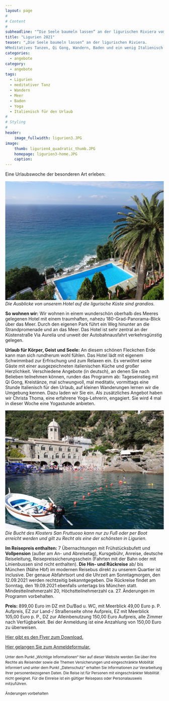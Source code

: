 ```yaml
---
layout: page
#
# Content
#
subheadline: "“Die Seele baumeln lassen“ an der ligurischen Riviera vom 12. bis 19. September 2021"
title: "Ligurien 2021"
teaser: "„Die Seele baumeln lassen“ an der ligurischen Riviera.  
WMeditatives Tanzen, Qi Gong, Wandern, Baden und ein wenig Italienisch für den Urlaub lernen"
categories:
  - angebote
category:
  - angebote
tags:
  - Ligurien
  - meditativer Tanz
  - Wandern
  - Meer
  - Baden
  - Yoga
  - Italienisch für den Urlaub
#
# Styling
#
header:
    image_fullwidth: ligurien3.JPG
image:
    thumb: ligurien4_quadratic_thumb.JPG
    homepage: ligurien3-home.JPG
    caption:
---
```


Eine Urlaubswoche der besonderen Art erleben:

![Die Ausblicke von unserem Hotel auf die ligurische Küste sind grandios.](/images/Ligurien15.JPG)
*Die Ausblicke von unserem Hotel auf die ligurische Küste sind grandios.*

**So wohnen wir:** Wir wohnen in einem wunderschön oberhalb des Meeres gelegenen Hotel mit einem traumhaften, nahezu 180-Grad-Panorama-Blick über das Meer. Durch den eigenen Park führt ein Weg hinunter an die Strandpromenade und an das Meer. Das Hotel ist sehr zentral an der Küstenstraße Via Aurelia und unweit der Autobahnausfahrt verkehrsgünstig gelegen.

**Urlaub für Körper, Geist und Seele:** An diesem schönen Fleckchen Erde kann man sich rundherum wohl fühlen. Das Hotel lädt mit eigenem Schwimmbad zur Erfrischung und zum Relaxen ein. Es verwöhnt seine Gäste mit einer ausgezeichneten italienischen Küche und großer Herzlichkeit. Verschiedene Angebote (in deutsch), an denen Sie nach Belieben teilnehmen können, runden das Programm ab: Tageseinstieg mit Qi Gong, Kreistänze, mal schwungvoll, mal meditativ, vormittags eine Stunde Italienisch für den Urlaub, auf kleinen Wanderungen lernen wir die Umgebung kennen. Dazu laden wir Sie ein. Als zusätzliches Angebot haben wir Christa Thoma, eine erfahrene Yoga-Lehrerin, engagiert. Sie wird 4 mal in dieser Woche eine Yogastunde anbieten.

![Die Bucht des Klosters San Fruttuoso kann nur zu Fuß oder per Boot erreicht werden und gilt zu Recht als eine der schönsten in Ligurien.](/images/Ligurien16.JPG)
*Die Bucht des Klosters San Fruttuoso kann nur zu Fuß oder per Boot erreicht werden und gilt zu Recht als eine der schönsten in Ligurien.*

**Im Reisepreis enthalten:** 7 Übernachtungen mit Frühstücksbufett und **Vollpension** (außer am An- und Abreisetag), Kursgebühr, Anreise, deutsche Reiseleitung, Reisepreissicherungsschein (Fahrten mit der Bahn oder mit Linienbussen sind nicht enthalten).
**Die Hin- und Rückreise** ab/ bis München (Nähe Hbf) im modernen Reisebus direkt zu unserem Quartier ist inclusive. Der genaue Abfahrtsort und die Uhrzeit am Sonntagmorgen, den 12.09.2021 werden rechtzeitig bekanntgegeben. Die Rückreise findet am Sonntag, den 19.09.2021 ebenfalls untertags bis München statt.
Mindestteilnehmerzahl 20, Höchstteilnehmerzahl ca. 27. Änderungen im Programm vorbehalten.

**Preis:** 899,00 Euro im DZ mit Du/Bad u. WC, mit Meerblick 49,00 Euro p. P. Aufpreis, EZ zur Land-/ Straßenseite ohne Aufpreis, EZ mit Meerblick 105,00 Euro p. P., DZ zur Alleinbenutzung 150,00 Euro Aufpreis, alle Zimmer nach Verfügbarkeit. Bei der Anmeldung ist eine Anzahlung von 150,00 Euro zu überweisen.

[Hier gibt es den Flyer zum Download.](/assets/downloads/Ligurien_2021.pdf)

[Hier gelangen Sie zum Anmeldeformular.](/anmeldung/)

<body><small>
Unter dem Punkt „Wichtige Informationen“ hier auf dieser Website werden Sie über Ihre Rechte als Reisender sowie die Themen Versicherungen und eingeschränkte Mobilität informiert und unter dem Punkt „Datenschutz“ erhalten Sie Informationen zur Verarbeitung Ihrer personenbezogenen Daten. Die Reise ist für Personen mit eingeschränkter Mobilität nicht geeignet. Für die Einreise ist ein gültiger Reisepass oder Personalausweis mitzuführen.

Änderungen vorbehalten
</small></body>
